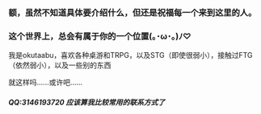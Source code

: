### 额，虽然不知道具体要介绍什么，但还是祝福每一个来到这里的人。
### 这个世界上，总会有属于你的一个位置(｡･ω･｡)ﾉ♡

我是okutaabu，喜欢各种桌游和TRPG，以及STG（即使很弱小），接触过FTG（依然弱小），以及一些别的东西

就这样吗......或许吧......

##### QQ:3146193720 应该算我比较常用的联系方式了
<!---
jcchjsk/jcchjsk is a ✨ special ✨ repository because its `README.md` (this file) appears on your GitHub profile.
You can click the Preview link to take a look at your changes.
--->
